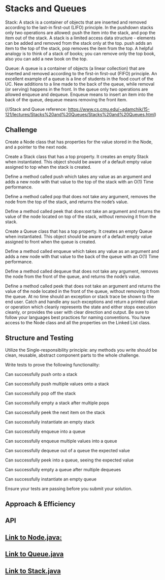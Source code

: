 # Stacks and Queues

Stack:
A stack is a container of objects that are inserted and removed according to the last-in first-out (LIFO) principle. 
In the pushdown stacks only two operations are allowed: push the item into the stack, and pop the item out of the stack. 
A stack is a limited access data structure - elements can be added and removed from the stack only at the top. push adds an item to the top of the stack, pop removes the item from the top.
A helpful analogy is to think of a stack of books; you can remove only the top book, also you can add a new book on the top.

Queue: 
A queue is a container of objects (a linear collection) that are inserted and removed according to the first-in first-out (FIFO) principle. 
An excellent example of a queue is a line of students in the food court of the UC. 
New additions to a line made to the back of the queue, while removal (or serving) happens in the front. 
In the queue only two operations are allowed enqueue and dequeue.
Enqueue means to insert an item into the back of the queue, dequeue means removing the front item. 

(//Stack and Queue reference: https://www.cs.cmu.edu/~adamchik/15-121/lectures/Stacks%20and%20Queues/Stacks%20and%20Queues.html)


## Challenge
Create a Node class that has properties for the value stored in the Node, and a pointer to the next node.

Create a Stack class that has a top property. It creates an empty Stack when instantiated.
This object should be aware of a default empty value assigned to top when the stack is created.

Define a method called push which takes any value as an argument and adds a new node with that value to the top of the stack with an O(1) Time performance.

Define a method called pop that does not take any argument, removes the node from the top of the stack, and returns the node’s value.

Define a method called peek that does not take an argument and returns the value of the node located on top of the stack, without removing it from the stack.

Create a Queue class that has a top property. It creates an empty Queue when instantiated.
This object should be aware of a default empty value assigned to front when the queue is created.

Define a method called enqueue which takes any value as an argument and adds a new node with that value to the back of the queue with an O(1) Time performance.

Define a method called dequeue that does not take any argument, removes the node from the front of the queue, and returns the node’s value.

Define a method called peek that does not take an argument and returns the value of the node located in the front of the queue, without removing it from the queue.
At no time should an exception or stack trace be shown to the end user. Catch and handle any such exceptions and return a printed value or operation which cleanly represents the state and either stops execution cleanly, or provides the user with clear direction and output.
Be sure to follow your languages best practices for naming conventions.
You have access to the Node class and all the properties on the Linked List class.

## Structure and Testing
Utilize the Single-responsibility principle: any methods you write should be clean, reusable, abstract component parts to the whole challenge. 


Write tests to prove the following functionality:

Can successfully push onto a stack

Can successfully push multiple values onto a stack

Can successfully pop off the stack

Can successfully empty a stack after multiple pops

Can successfully peek the next item on the stack

Can successfully instantiate an empty stack

Can successfully enqueue into a queue

Can successfully enqueue multiple values into a queue

Can successfully dequeue out of a queue the expected value

Can successfully peek into a queue, seeing the expected value

Can successfully empty a queue after multiple dequeues

Can successfully instantiate an empty queue

Ensure your tests are passing before you submit your solution.

## Approach & Efficiency
<!-- What approach did you take? Why? What is the Big O space/time for this approach? -->

## API
<!-- Description of each method publicly available to your Stack and Queue-->

## [Link to Node.java:](https://github.com/sadhikari07/data-structures-and-algorithms/blob/master/java401_code_challenges/src/main/java/java401_code_challenges/stack_and_queue/Node.java)

## [Link to Queue.java](https://github.com/sadhikari07/data-structures-and-algorithms/blob/master/java401_code_challenges/src/main/java/java401_code_challenges/stack_and_queue/Queue.java)

## [Link to Stack.java](https://github.com/sadhikari07/data-structures-and-algorithms/blob/master/java401_code_challenges/src/main/java/java401_code_challenges/stack_and_queue/Stack.java)

